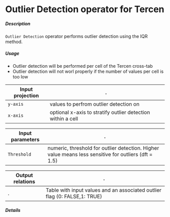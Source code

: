 # Outlier Detection operator for Tercen

##### Description

`Outlier Detection` operator performs outlier detection using the IQR method. 


##### Usage

- Outlier detection will be performed per cell of the Tercen cross-tab
- Outlier detection will not worl properly if the number of values per cell is too low 


Input projection|.
---|---
`y-axis` | values to perfrom outlier detection on
`x-axis` | optional x-axis to stratify outlier detection within a cell

Input parameters|.
---|---
`Threshold`   | numeric, threshold for outlier detection. Higher value means less sensitive for outliers (dft = 1.5)

Output relations|.
---|---
.|Table with input values and an associated outlier flag (0: FALSE,1: TRUE)

##### Details





 
 
